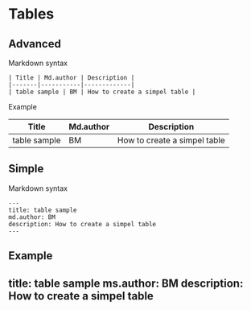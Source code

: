 # Tables


## Advanced 

Markdown syntax
```
| Title | Md.author | Description |
|-------|-----------|-------------|
| table sample | BM | How to create a simpel table |
```
Example

| Title | Md.author | Description |
|-------|-----------|-------------|
| table sample | BM | How to create a simpel table |



## Simple


Markdown syntax
```
---
title: table sample
md.author: BM
description: How to create a simpel table
---
```
Example
---
title: table sample
ms.author: BM
description: How to create a simpel table
---
